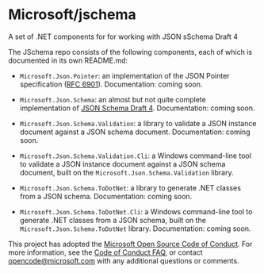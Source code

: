 # Microsoft/jschema

A set of .NET components for for working with JSON sSchema Draft 4

The JSchema repo consists of the following components, each of which is documented in its own README.md:

* `Microsoft.Json.Pointer`: an implementation of the JSON Pointer specification ([RFC 6901](https://tools.ietf.org/html/rfc6901)). Documentation: coming soon.

* `Microsoft.Json.Schema`: an almost but not quite complete implementation of [JSON Schema Draft 4](http://json-schema.org/specification-links.html#draft-4). Documentation: coming soon.

* `Microsoft.Json.Schema.Validation`: a library to validate a JSON instance document against a JSON schema document.  Documentation: coming soon.

* `Microsoft.Json.Schema.Validation.Cli`: a Windows command-line tool to validate a JSON instance document against a JSON schema document, built on the `Microsoft.Json.Schema.Validation` library.

* `Microsoft.Json.Schema.ToDotNet`: a library to generate .NET classes from a JSON schema. Documentation: coming soon.

* `Microsoft.Json.Schema.ToDotNet.Cli`: a Windows command-line tool to generate .NET classes from a JSON schema, built on the `Microsoft.Json.Schema.ToDotNet` library. Documentation: coming soon.

This project has adopted the [Microsoft Open Source Code of Conduct](https://opensource.microsoft.com/codeofconduct/).
For more information, see the [Code of Conduct FAQ](https://opensource.microsoft.com/codeofconduct/faq/),
or contact [opencode@microsoft.com](mailto:opencode@microsoft.com) with any additional questions or comments.
